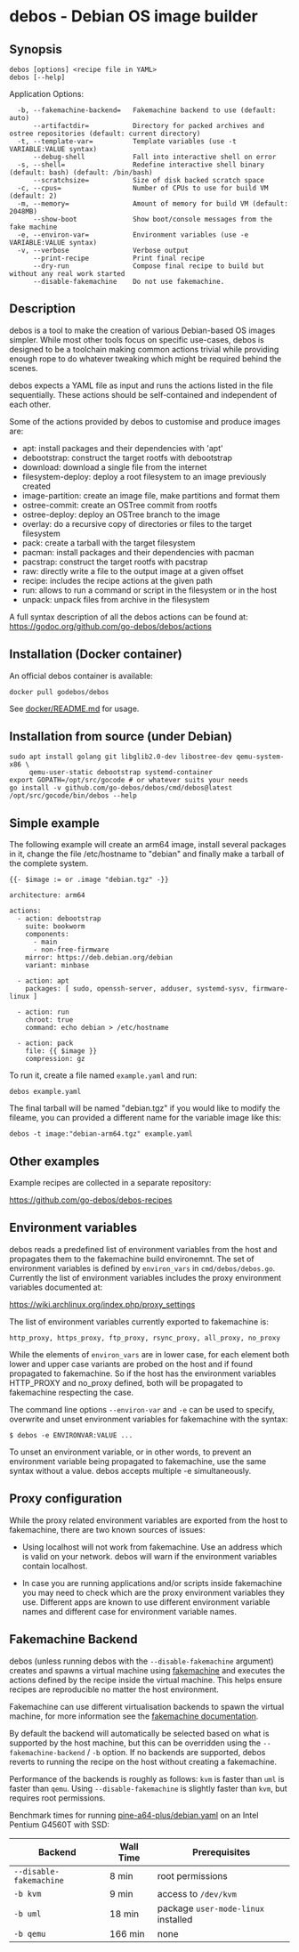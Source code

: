 # debos -  Debian OS image builder

## Synopsis

    debos [options] <recipe file in YAML>
    debos [--help]

Application Options:

      -b, --fakemachine-backend=   Fakemachine backend to use (default: auto)
          --artifactdir=           Directory for packed archives and ostree repositories (default: current directory)
      -t, --template-var=          Template variables (use -t VARIABLE:VALUE syntax)
          --debug-shell            Fall into interactive shell on error
      -s, --shell=                 Redefine interactive shell binary (default: bash) (default: /bin/bash)
          --scratchsize=           Size of disk backed scratch space
      -c, --cpus=                  Number of CPUs to use for build VM (default: 2)
      -m, --memory=                Amount of memory for build VM (default: 2048MB)
          --show-boot              Show boot/console messages from the fake machine
      -e, --environ-var=           Environment variables (use -e VARIABLE:VALUE syntax)
      -v, --verbose                Verbose output
          --print-recipe           Print final recipe
          --dry-run                Compose final recipe to build but without any real work started
          --disable-fakemachine    Do not use fakemachine.


## Description

debos is a tool to make the creation of various Debian-based OS images
simpler. While most other tools focus on specific use-cases, debos is
designed to be a toolchain making common actions trivial while providing
enough rope to do whatever tweaking which might be required behind the
scenes.

debos expects a YAML file as input and runs the actions listed in the
file sequentially. These actions should be self-contained and independent
of each other.

Some of the actions provided by debos to customise and produce images are:

* apt: install packages and their dependencies with 'apt'
* debootstrap: construct the target rootfs with debootstrap
* download: download a single file from the internet
* filesystem-deploy: deploy a root filesystem to an image previously created
* image-partition: create an image file, make partitions and format them
* ostree-commit: create an OSTree commit from rootfs
* ostree-deploy: deploy an OSTree branch to the image
* overlay: do a recursive copy of directories or files to the target filesystem
* pack: create a tarball with the target filesystem
* pacman: install packages and their dependencies with pacman
* pacstrap: construct the target rootfs with pacstrap
* raw: directly write a file to the output image at a given offset
* recipe: includes the recipe actions at the given path
* run: allows to run a command or script in the filesystem or in the host
* unpack: unpack files from archive in the filesystem

A full syntax description of all the debos actions can be found at:
https://godoc.org/github.com/go-debos/debos/actions

## Installation (Docker container)

An official debos container is available:
```
docker pull godebos/debos
```

See [docker/README.md](https://github.com/go-debos/debos/blob/master/docker/README.md) for usage.

## Installation from source (under Debian)

    sudo apt install golang git libglib2.0-dev libostree-dev qemu-system-x86 \
         qemu-user-static debootstrap systemd-container
    export GOPATH=/opt/src/gocode # or whatever suits your needs
    go install -v github.com/go-debos/debos/cmd/debos@latest
    /opt/src/gocode/bin/debos --help

## Simple example

The following example will create an arm64 image, install several
packages in it, change the file /etc/hostname to "debian" and finally
make a tarball of the complete system.

    {{- $image := or .image "debian.tgz" -}}

    architecture: arm64

    actions:
      - action: debootstrap
        suite: bookworm
        components:
          - main
          - non-free-firmware
        mirror: https://deb.debian.org/debian
        variant: minbase

      - action: apt
        packages: [ sudo, openssh-server, adduser, systemd-sysv, firmware-linux ]

      - action: run
        chroot: true
        command: echo debian > /etc/hostname

      - action: pack
        file: {{ $image }}
        compression: gz

To run it, create a file named `example.yaml` and run:

    debos example.yaml

The final tarball will be named "debian.tgz" if you would like to modify
the fileame, you can provided a different name for the variable image
like this:

    debos -t image:"debian-arm64.tgz" example.yaml

## Other examples

Example recipes are collected in a separate repository:

https://github.com/go-debos/debos-recipes

## Environment variables

debos reads a predefined list of environment variables from the host and
propagates them to the fakemachine build environemnt. The set of
environment variables is defined by `environ_vars` in
`cmd/debos/debos.go`. Currently the list of environment variables includes
the proxy environment variables documented at:

https://wiki.archlinux.org/index.php/proxy_settings

The list of environment variables currently exported to fakemachine is:

    http_proxy, https_proxy, ftp_proxy, rsync_proxy, all_proxy, no_proxy

While the elements of `environ_vars` are in lower case, for each element
both lower and upper case variants are probed on the host and if found
propagated to fakemachine. So if the host has the environment variables
HTTP_PROXY and no_proxy defined, both will be propagated to fakemachine
respecting the case.

The command line options `--environ-var` and `-e` can be used to specify,
overwrite and unset environment variables for fakemachine with the syntax:

    $ debos -e ENVIRONVAR:VALUE ...

To unset an environment variable, or in other words, to prevent an
environment variable being propagated to fakemachine, use the same syntax
without a value. debos accepts multiple -e simultaneously.

## Proxy configuration

While the proxy related environment variables are exported from the host
to fakemachine, there are two known sources of issues:

* Using localhost will not work from fakemachine. Use an address which
  is valid on your network. debos will warn if the environment variables
  contain localhost.

* In case you are running applications and/or scripts inside fakemachine
  you may need to check which are the proxy environment variables they
  use. Different apps are known to use different environment variable
  names and different case for environment variable names.

## Fakemachine Backend

debos (unless running debos with the `--disable-fakemachine` argument)
creates and spawns a virtual machine using [fakemachine](https://github.com/go-debos/fakemachine)
and executes the actions defined by the recipe inside the virtual machine.
This helps ensure recipes are reproducible no matter the host environment.

Fakemachine can use different virtualisation backends to spawn the virtual
machine, for more information see the [fakemachine documentation](https://github.com/go-debos/fakemachine).

By default the backend will automatically be selected based on what is
supported by the host machine, but this can be overridden using the
`--fakemachine-backend` / `-b` option. If no backends are supported,
debos reverts to running the recipe on the host without creating a
fakemachine.

Performance of the backends is roughly as follows: `kvm` is faster than
`uml` is faster than `qemu`. Using `--disable-fakemachine` is slightly
faster than `kvm`, but requires root permissions.

Benchmark times for running [pine-a64-plus/debian.yaml](https://github.com/go-debos/debos-recipes/blob/9a25b4be6c9136f4a27e542f39ab7e419fc852c9/pine-a64-plus/debian.yaml)
on an Intel Pentium G4560T with SSD:

| Backend | Wall Time | Prerequisites |
| --- | --- | --- |
| `--disable-fakemachine` | 8 min | root permissions |
| `-b kvm` | 9 min | access to `/dev/kvm` |
| `-b uml` | 18 min | package `user-mode-linux` installed  |
| `-b qemu` | 166 min | none |
